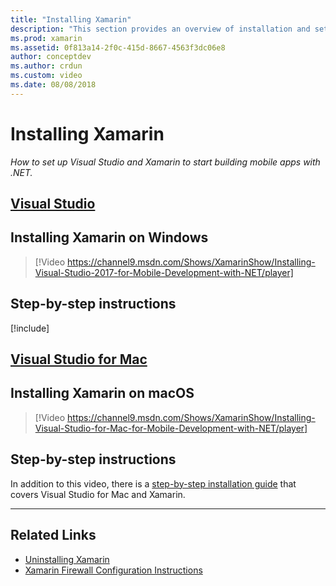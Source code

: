 ```yaml
---
title: "Installing Xamarin"
description: "This section provides an overview of installation and setup practices that can be used to get set up with Xamarin on Visual Studio."
ms.prod: xamarin
ms.assetid: 0f813a14-2f0c-415d-8667-4563f3dc06e8
author: conceptdev
ms.author: crdun
ms.custom: video
ms.date: 08/08/2018
---
```

# Installing Xamarin

_How to set up Visual Studio and Xamarin to start building mobile apps with .NET._

## [Visual Studio](#tab/windows)

## Installing Xamarin on Windows

> [!Video https://channel9.msdn.com/Shows/XamarinShow/Installing-Visual-Studio-2017-for-Mobile-Development-with-NET/player]

## Step-by-step instructions

[!include[](~/cross-platform/includes/install-xamarin-windows.md)]

## [Visual Studio for Mac](#tab/macos)

## Installing Xamarin on macOS

> [!Video https://channel9.msdn.com/Shows/XamarinShow/Installing-Visual-Studio-for-Mac-for-Mobile-Development-with-NET/player]

## Step-by-step instructions

In addition to this video, there is a [step-by-step installation guide](/visualstudio/mac/installation/)
that covers Visual Studio for Mac and Xamarin.

-----

## Related Links

- [Uninstalling Xamarin](~/get-started/installation/uninstalling-xamarin.md)
- [Xamarin Firewall Configuration Instructions](firewall.md)
